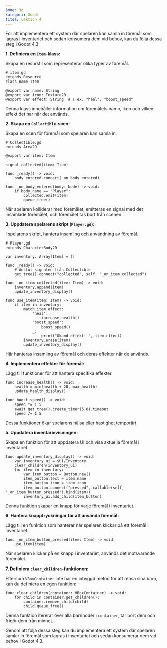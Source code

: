 ```yaml
---
ämne: 3d
kategori: Godot
titel: Lektion 4
---
```

För att implementera ett system där spelaren kan samla in föremål som lagras i inventariet och sedan konsumera dem vid behov, kan du följa dessa steg i Godot 4.3:

**1. Definiera en `Item`-klass:**

Skapa en resursfil som representerar olika typer av föremål.

```gdscript
# item.gd
extends Resource
class_name Item

@export var name: String
@export var icon: Texture2D
@export var effect: String  # T.ex. "heal", "boost_speed"
```

Denna klass innehåller information om föremålets namn, ikon och vilken effekt det har när det används.

**2. Skapa en `Collectible`-scen:**

Skapa en scen för föremål som spelaren kan samla in.

```gdscript
# Collectible.gd
extends Area2D

@export var item: Item

signal collected(item: Item)

func _ready() -> void:
    body_entered.connect(_on_body_entered)

func _on_body_entered(body: Node) -> void:
    if body.name == "Player":
        collected.emit(item)
        queue_free()
```

När spelaren kolliderar med föremålet, emitteras en signal med det insamlade föremålet, och föremålet tas bort från scenen.

**3. Uppdatera spelarens skript (`Player.gd`):**

I spelarens skript, hantera insamling och användning av föremål.

```gdscript
# Player.gd
extends CharacterBody2D

var inventory: Array[Item] = []

func _ready() -> void:
    # Anslut signalen från Collectible
    get_tree().connect("collected", self, "_on_item_collected")

func _on_item_collected(item: Item) -> void:
    inventory.append(item)
    update_inventory_display()

func use_item(item: Item) -> void:
    if item in inventory:
        match item.effect:
            "heal":
                increase_health()
            "boost_speed":
                boost_speed()
            _:
                print("Okänd effekt: ", item.effect)
        inventory.erase(item)
        update_inventory_display()
```

Här hanteras insamling av föremål och deras effekter när de används.

**4. Implementera effekter för föremål:**

Lägg till funktioner för att hantera specifika effekter.

```gdscript
func increase_health() -> void:
    health = min(health + 20, max_health)
    update_health_display()

func boost_speed() -> void:
    speed *= 1.5
    await get_tree().create_timer(5.0).timeout
    speed /= 1.5
```

Dessa funktioner ökar spelarens hälsa eller hastighet temporärt.

**5. Uppdatera inventarievisningen:**

Skapa en funktion för att uppdatera UI och visa aktuella föremål i inventariet.

```gdscript
func update_inventory_display() -> void:
    var inventory_ui = $UI/Inventory
    clear_children(inventory_ui)
    for item in inventory:
        var item_button = Button.new()
        item_button.text = item.name
        item_button.icon = item.icon
        item_button.connect("pressed", callable(self, "_on_item_button_pressed").bind(item))
        inventory_ui.add_child(item_button)
```

Denna funktion skapar en knapp för varje föremål i inventariet.

**6. Hantera knapptryckningar för att använda föremål:**

Lägg till en funktion som hanterar när spelaren klickar på ett föremål i inventariet.

```gdscript
func _on_item_button_pressed(item: Item) -> void:
    use_item(item)
```

När spelaren klickar på en knapp i inventariet, används det motsvarande föremålet.

**7. Definiera `clear_children`-funktionen:**

Eftersom `VBoxContainer` inte har en inbyggd metod för att rensa sina barn, kan du definiera en egen funktion:

```gdscript
func clear_children(container: VBoxContainer) -> void:
    for child in container.get_children():
        container.remove_child(child)
        child.queue_free()
```

Denna funktion itererar över alla barnnoder i `container`, tar bort dem och frigör dem från minnet.

Genom att följa dessa steg kan du implementera ett system där spelaren samlar in föremål som lagras i inventariet och sedan konsumerar dem vid behov i Godot 4.3. 